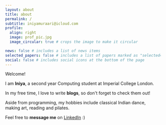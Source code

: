 ```yaml
---
layout: about
title: about
permalink: /
subtitle: iniyamuraari@icloud.com
profile:
  align: right
  image: prof_pic.jpg
  image_circular: true # crops the image to make it circular

news: false # includes a list of news items
selected_papers: false # includes a list of papers marked as "selected={true}"
social: false # includes social icons at the bottom of the page
---
```


Welcome!

I am **Iniya**, a second year Computing student at Imperial College London.

In my free time, I love to write **blogs**, so don't forget to check them out!

Aside from programming, my hobbies include classical Indian dance, making art, reading and pilates.

Feel free to **message me** on [LinkedIn](https://www.linkedin.com/in/iniya-muraari-anand-8a39a3213/) :)

